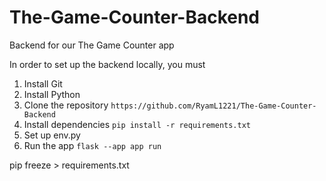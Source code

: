 # The-Game-Counter-Backend

Backend for our The Game Counter app

In order to set up the backend locally, you must

1. Install Git
2. Install Python
3. Clone the repository `https://github.com/RyamL1221/The-Game-Counter-Backend`
4. Install dependencies `pip install -r requirements.txt`
5. Set up env.py
6. Run the app `flask --app app run`

pip freeze > requirements.txt
